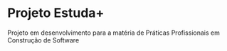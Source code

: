# Projeto Estuda+

Projeto em desenvolvimento para a matéria de Práticas Profissionais em Construção de Software


